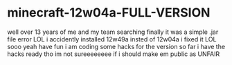 # minecraft-12w04a-FULL-VERSION
well over 13 years of me and my team searching finally it was a simple .jar file error LOL i accidently installed 12w49a insted of 12w04a i fixed it LOL sooo yeah have fun i am coding some hacks for the version so far i have the hacks ready tho im not sureeeeeeee if i should make em public as UNFAIR
